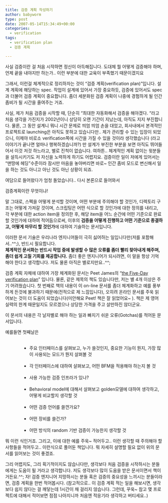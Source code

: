 ```yaml
---
title: 검증 계획 작성하기
author: babyworm
type: post
date: 2007-05-14T15:34:49+00:00
categories:
  - verification
tags:
  - verification plan
  - 검증 계획

---
```

사실 검증이란 걸 처음 시작하면 정신이 아득해집니다. 도대체 뭘 어떻게 검증해야 하며, 언제 끝을 내야지만 하는가.. 이런 부분에 대한 교육이 부족했기 때문이겠지요 

그래서, 이런걸 체계적으로 정리하자는 것이 “검증 계획(verification plan)”입니다. 설계 계획에 해당하는 spec. 작업이 설계에 있어서 가장 중요하듯, 검증에 있어서도 spec과 더불어 검증 계획이 중요합니다. 좀더 세분화된 검증 계획이 나중에 경험하게 될 인간 좀비가 될 시간을 줄여주는 거죠. 

사실, 제가 처음 검증을 시작할 때, 단순히 “최대한 자동화해서 검증을 해야겠다. “라고 처음 생각을 가진지가 2002년이니 상당히 오랜 기간이 지났는데, 아직도 지지 부진합니다. 물론, 그 동안 설계니 뭐니 시간 문제로 띄엄 띄엄 손을 대었고, 회사내에서 본격적인 프로젝트로 launching은 아직도 못하고 있습니다만.. 제가 관리할 수 있는 입장이 되었으니, 이제야 비로소 verification쪽에 시간을 가질 수 있을 것이라 생각했습니다 (라고 이야기가 끝나면 얼마나 행복하겠습니까?) 만 설계가 부진한 부분을 보면 아직도 뛰어들어서 이것 저것 하느라고, 별로 진척이 없습니다. 여하튼.. 체계적인 계획 없이는 윗분들을 설득시키기도 저 자신을 노력하게 하기도 어렵지요. 검증이란 일이 저에게 있어서는 “맨땅에 헤딩”수준이라 잠시만 마음을 놓아버리면 바로~ 인간 좀비 모드로 변신해서 일을 하는 것도 아니고 아닌 것도 아닌 상황이 되죠. 

여담으로 들어왔다가 엄청 돌았습니다.. 다시 본론으로 들어와서 

검증계획이란 무엇이냐! 

말 그대로, 스펙을 어떻게 분석할 것이며, 어떤 부분에 주의해야 할 것인가, 디렉토리 구조는 어떻게 가져갈 것이며, 스크립팅은 어떤 식으로 할 것인가에 대한 정의를 내리고, 각 부분에 대한 action item을 정의한 후, 해당 item을 어느 순간에 어떤 기준으로 완료할 것인가에 대하여 적어둠으로써, 이후의 **검증을 어떻게 진행하고 어떤 기준으로 종결하고, 어떻게 마무리 할 것인가**에 대하여 기술하는 문서입니다. 

이러한 문서 기술은 우리나라 엔지니어들이 극히 싫어하는 일입니다만(저를 포함해서..^^;), 반드시 필요합니다.<br>
**체계적인 문서화는 반드시 작업 중에 발생할 수 많은 오류를 좀더 빨리 찾아내게 해주며, 좀더 쉽게 고칠 기회를 제공합니다.** 좀더 좋은 엔지니어가 되시려면, 이 말을 항상 기억해야 한다고 생각합니다. 저도 물론 아직은 별로지만요..^^; 

검증 계획 자체에 대하여 가장 체계화된 문서는 Peet James의 “[the Five-Day verification plan][1]” 입니다. 물론, 같은 제목의 책도 있습니다만, 저는 별 4개 이상은 주기 어려웠습니다. 첫 번째로 책의 내용이 이 on-line 문서를 좀더 체계화하고 예를 풍부하게 든것에 불과하기 때문에(전적으로 제 느낌입니다), 오히려 온라인 문서를 주욱 읽어보는 것이 더 도움이 되었습니다(미안해요 Peet! 책은 잘 읽었어요~ ). 책은 제 영어 실력의 한계 때문일지도 모르겠으나 상당한 가격을 주고 살만하진 않더군요. 

이 문서의 내용은 각 날자별로 해야 하는 일과 빠지기 쉬운 오류(Gotchas)를 적어둔 문서입니다. 

예를들면 첫째날은 

<UL style="MARGIN-LEFT: 40pt">
  <br /> 
  
  <LI>
    주요 인터페이스를 살펴보고, 누가 쓸것인지, 중요한 기능이 뭔지, 가장 많이 사용되는 모드가 뭔지 살펴볼 것
  </LI>
  <br /> 
  
  <LI>
    각 인터페이스에 대하여 살펴보고, 어떤 BFM을 적용해야 하는지 볼 것
  </LI>
  <br /> 
  
  <LI>
    사용 가능한 검증 인프라가 있나?
  </LI>
  <br /> 
  
  <LI>
    Behavioral model에 대해서 살펴보고 golden모델에 대하여 생각하고, 어떻게 비교할지 생각할 것
  </LI>
  <br /> 
  
  <LI>
    어떤 검증 언어를 쓸껀가요?
  </LI>
  <br /> 
  
  <LI>
    어떤 장비를 쓸건가?
  </LI>
  <br /> 
  
  <LI>
    어떤 방식의 random 기반 검증이 가능한지 생각할 것
  </LI>
</UL>

뭐 이런 식인거죠. 그리고, 이에 대한 예를 주욱~ 적어두고.. 이런 생각할 때 주의해야 할 사항들을 적어두고.. 이런식으로 풀어둔 책입니다. 뭐 자세히 설명할 필요 없이 위의 문서를 읽어보는 것이 좋겠죠. 

그리 어렵지도, 그리 획기적이지도 않습니다만, 생각보다 처음 검증을 시작하시는 분들에게는 도움이 될 거라고 생각합니다. 저도 생각보다 많이 도움을 받은 문서이면서 책이거든요.^^; 자! 검증 엔지니어 지망하시는 분들 혹은 검증의 중요성을 느끼시는 분들이라면, 검증 계획을 한번 적어봅시다. (참고적으로.. 이 검증 계획 적는 일을 해보시면, 생각보다 쉽지 않다는 걸 깨닿는데 1시간이 채 걸리지 않습니다. 그런데, 꾸욱~ 참고 몇 프로젝트에 대해서 적어보면 점점 나아지니까 처음엔 적응기라 생각하고 버티세요..)

 [1]: http://www.smithediting.com/samples/5day_verif.pdf
